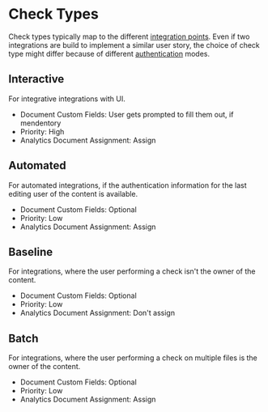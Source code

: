 # Check Types

Check types typically map to the different [integration points](integration-points.md).
Even if two integrations are build to implement a similar user story,
the choice of check type might differ because of different [authentication](configuration.md#Authentication) modes.

## Interactive

For integrative integrations with UI.

* Document Custom Fields: User gets prompted to fill them out, if mendentory
* Priority: High
* Analytics Document Assignment: Assign

## Automated

For automated integrations, if the authentication information for the last editing user of the content is available.

* Document Custom Fields: Optional
* Priority: Low
* Analytics Document Assignment: Assign

## Baseline

For integrations, where the user performing a check isn't the owner of the content.

* Document Custom Fields: Optional
* Priority: Low
* Analytics Document Assignment: Don't assign

## Batch

For integrations, where the user performing a check on multiple files is the owner of the content.

* Document Custom Fields: Optional
* Priority: Low
* Analytics Document Assignment: Assign
